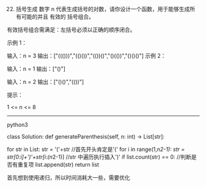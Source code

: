 22. 括号生成
数字 n 代表生成括号的对数，请你设计一个函数，用于能够生成所有可能的并且 有效的 括号组合。

有效括号组合需满足：左括号必须以正确的顺序闭合。

 

示例 1：

输入：n = 3
输出：["((()))","(()())","(())()","()(())","()()()"]
示例 2：

输入：n = 1
输出：["()"]
 
输入：n = 2
输出：["()()","(())"]

提示：

1 <= n <= 8

----------------------------------
python3

class Solution:
    def generateParenthesis(self, n: int) -> List[str]:

for str in List:
    str = '('+str //首先开头肯定是'('
    for i in range(1,n*2-1):
        str = str[0:i]+')'+str[i:(n*2-1)] //str 中遍历执行插入')'
        if list.count(str) == 0: //判断是否有重复项
            list.append(str)
return list


首先想到使用递归，所以时间消耗大一些，需要优化

